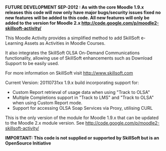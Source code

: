**FUTURE DEVELOPMENT SEP-2012 : As with the core Moodle 1.9.x releases this code will now only have major bugs/security issues fixed no new features will be added to this code. All new features will only be added to the version for Moodle 2.x http://code.google.com/p/moodle2-skillsoft-activity/**

This Moodle Activity provides a simplified method to add SkillSoft e-Learning Assets as Activities in Moodle Courses.

It also integrates the SkillSoft OLSA On-Demand Communications functionality, allowing use of SkillSoft enhancements such as Download Support to be easily used.

For more information on SkillSoft visit http://www.skillsoft.com

Current Version: 20110731xx
1.9.x build incorporating support for:
  * Custom Report retrieval of usage data when using "Track to OLSA"
  * Multiple Completions support in "Track to LMS" and "Track to OLSA" when using Custom Report mode.
  * Support for accessing OLSA Soap Services via Proxy, utilising CURL

This is the only version of the module for Moodle 1.9.x that can be updated to the Moodle 2.x module version. See http://code.google.com/p/moodle2-skillsoft-activity/

**IMPORTANT: This code is not supplied or supported by SkillSoft but is an OpenSource Initiative**
